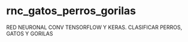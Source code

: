 # rnc_gatos_perros_gorilas
 RED NEURONAL CONV TENSORFLOW Y KERAS. CLASIFICAR PERROS, GATOS Y GORILAS
